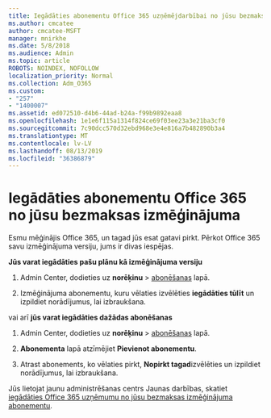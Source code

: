 ```yaml
---
title: Iegādāties abonementu Office 365 uzņēmējdarbībai no jūsu bezmaksas izmēģinājuma
ms.author: cmcatee
author: cmcatee-MSFT
manager: mnirkhe
ms.date: 5/8/2018
ms.audience: Admin
ms.topic: article
ROBOTS: NOINDEX, NOFOLLOW
localization_priority: Normal
ms.collection: Adm_O365
ms.custom:
- "257"
- "1400007"
ms.assetid: ed072510-d4b6-44ad-b24a-f99b9892eaa8
ms.openlocfilehash: 1e1e6f115a1314f824ce69f03ee23a3e21ba3cf0
ms.sourcegitcommit: 7c90dcc570d32ebd968e3e4e816a7b482890b3a4
ms.translationtype: MT
ms.contentlocale: lv-LV
ms.lasthandoff: 08/13/2019
ms.locfileid: "36386879"
---
```

# <a name="buy-a-subscription-to-office-365-from-your-free-trial"></a>Iegādāties abonementu Office 365 no jūsu bezmaksas izmēģinājuma

Esmu mēģinājis Office 365, un tagad jūs esat gatavi pirkt. Pērkot Office 365 savu izmēģinājuma versiju, jums ir divas iespējas.
  
 **Jūs varat iegādāties pašu plānu kā izmēģinājuma versiju**
  
1. Admin Center, dodieties uz **norēķinu** \> [abonēšanas](https://go.microsoft.com/fwlink/p/?linkid=842054) lapā.

2. Izmēģinājuma abonementu, kuru vēlaties izvēlēties **iegādāties tūlīt** un izpildiet norādījumus, lai izbraukšana.

vai arī **jūs varat iegādāties dažādas abonēšanas**
  
1. Admin Center, dodieties uz **norēķinu** \> [abonēšanas](https://go.microsoft.com/fwlink/p/?linkid=842054) lapā.

2. **Abonementa** lapā atzīmējiet **Pievienot abonementu**.

3. Atrast abonements, ko vēlaties pirkt, **Nopirkt tagad**izvēlēties un izpildiet norādījumus, lai izbraukšana.

Jūs lietojat jaunu administrēšanas centrs Jaunas darbības, skatiet [iegādāties Office 365 uzņēmumu no jūsu bezmaksas izmēģinājuma abonementu](https://docs.microsoft.com/en-us/office365/admin/subscriptions-and-billing/buy-a-subscription-from-your-free-trial).